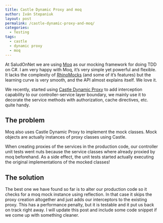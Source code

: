 ```yaml
---
title: Castle Dynamic Proxy and moq
author: Iván Stepaniuk
layout: post
permalink: /castle-dynamic-proxy-and-moq/
categories:
  - Testing
tags:
  - castle
  - dynamic proxy
  - moq
---
```

At SaludOnNet we are using <a href="http://code.google.com/p/moq/" target="_blank">Moq</a> as our mocking framework for doing TDD on C#. I am very happy with Moq, it&#8217;s very simple yet powerful and flexible. It lacks the complexity of <a href="http://hibernatingrhinos.com/open-source/rhino-mocks" target="_blank">RhinoMocks</a> (and some of it&#8217;s features) but the learning curve is very smooth, and the API almost explains itself. We love it.

We recently, started using <a href="http://stw.castleproject.org/Default.aspx?Page=DynamicProxy&NS=Tools" target="_blank">Castle Dynamic Proxy</a> to add interception capability to our controller-service layer boundary, we mainly use it to decorate the service methods with authorization, cache directives, etc. quite handy.

## The problem

Moq also uses Castle Dynamic Proxy to implement the mock classes. Mock objects are actually instances of proxy classes using Castle.

When creating proxies of the services in the production code, our controller unit tests went nuts because the service classes where already proxied by moq beforehand. As a side effect, the unit tests started actually executing the original implementations of the mocked classes!

## The solution

The best one we have found so far is to alter our production code so it checks for a moq mock instance using reflection. In that case it skips the proxy creation altogether and just adds our interceptors to the existing proxy. This has a performance penalty, but it is testable and it put us back on track right away. I will update this post and include some code snippet if we come up with something cleaner.